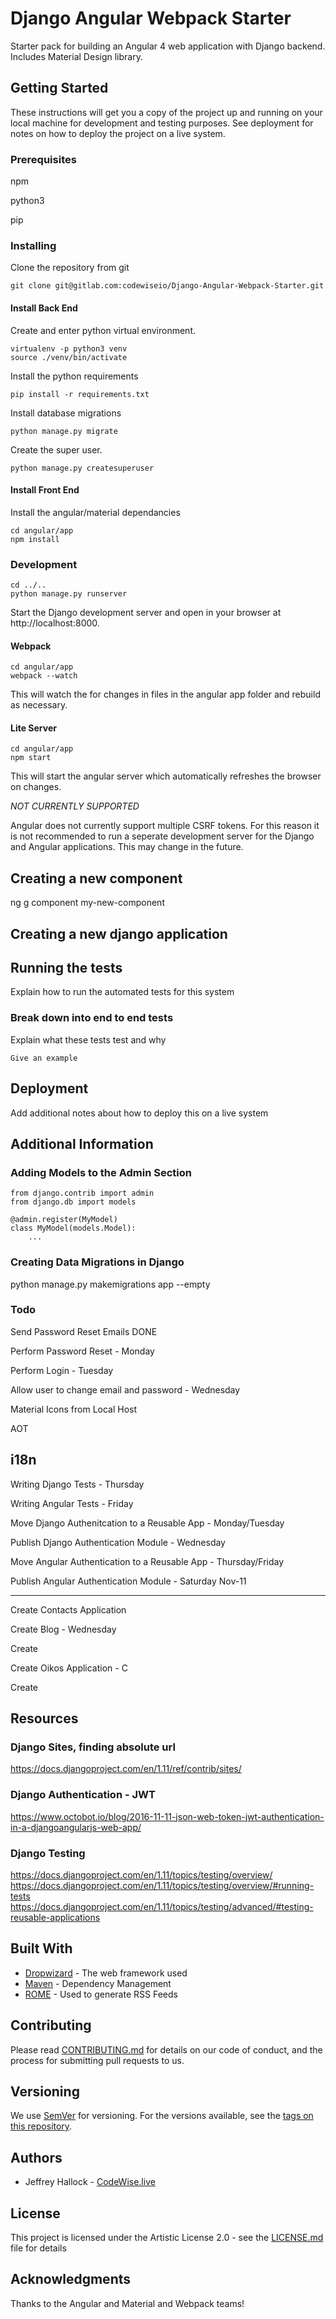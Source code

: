 
# Django Angular Webpack Starter

Starter pack for building an Angular 4 web application with Django backend.
Includes Material Design library.

## Getting Started

These instructions will get you a copy of the project up and running on your local machine for development and testing purposes. See deployment for notes on how to deploy the project on a live system.

### Prerequisites

npm

python3

pip

### Installing

Clone the repository from git

```
git clone git@gitlab.com:codewiseio/Django-Angular-Webpack-Starter.git
```


#### Install Back End

Create and enter python virtual environment.

```
virtualenv -p python3 venv
source ./venv/bin/activate
```

Install the python requirements

```
pip install -r requirements.txt
```

Install database migrations

```
python manage.py migrate
```

Create the super user. 

```
python manage.py createsuperuser
```


#### Install Front End

Install the angular/material dependancies

```
cd angular/app
npm install
```


### Development 



```
cd ../..
python manage.py runserver
```

Start the Django development server and open in your browser at 
http://localhost:8000. 

#### Webpack

```
cd angular/app
webpack --watch
```

This will watch the for changes in files in the angular app folder and rebuild
as necessary. 



#### Lite Server

```
cd angular/app
npm start
```

This will start the angular server which automatically refreshes the browser on changes.

*NOT CURRENTLY SUPPORTED*

Angular does not currently support multiple CSRF tokens. For this reason it is not recommended
to run a seperate development server for the Django and Angular applications. This may change
in the future.




## Creating a new component

ng g component my-new-component

## Creating a new django application




## Running the tests

Explain how to run the automated tests for this system

### Break down into end to end tests

Explain what these tests test and why

```
Give an example
```


## Deployment

Add additional notes about how to deploy this on a live system


## Additional Information

### Adding Models to the Admin Section

```
from django.contrib import admin
from django.db import models

@admin.register(MyModel)
class MyModel(models.Model):
    ...
```

### Creating Data Migrations in Django

python manage.py makemigrations app --empty


### Todo

Send Password Reset Emails DONE

Perform Password Reset - Monday

Perform Login - Tuesday

Allow user to change email and password - Wednesday

Material Icons from Local Host

AOT

i18n
-----

Writing Django Tests - Thursday

Writing Angular Tests - Friday


Move Django Authenitcation to a Reusable App - Monday/Tuesday

Publish Django Authentication Module - Wednesday


Move Angular Authentication to a Reusable App - Thursday/Friday

Publish Angular Authentication Module - Saturday Nov-11

-----

Create Contacts Application

Create Blog - Wednesday

Create


Create Oikos Application - C

Create 


## Resources

### Django Sites, finding absolute url

https://docs.djangoproject.com/en/1.11/ref/contrib/sites/

### Django Authentication - JWT

https://www.octobot.io/blog/2016-11-11-json-web-token-jwt-authentication-in-a-djangoangularjs-web-app/

### Django Testing

https://docs.djangoproject.com/en/1.11/topics/testing/overview/
https://docs.djangoproject.com/en/1.11/topics/testing/overview/#running-tests
https://docs.djangoproject.com/en/1.11/topics/testing/advanced/#testing-reusable-applications




## Built With

* [Dropwizard](http://www.dropwizard.io/1.0.2/docs/) - The web framework used
* [Maven](https://maven.apache.org/) - Dependency Management
* [ROME](https://rometools.github.io/rome/) - Used to generate RSS Feeds

## Contributing

Please read [CONTRIBUTING.md](https://gist.github.com/PurpleBooth/b24679402957c63ec426) for details on our code of conduct, and the process for submitting pull requests to us.

## Versioning

We use [SemVer](http://semver.org/) for versioning. For the versions available, see the [tags on this repository](https://github.com/your/project/tags). 

## Authors

* Jeffrey Hallock - [CodeWise.live](https://codewise.live)

## License

This project is licensed under the Artistic License 2.0 - see the [LICENSE.md](LICENSE.md) file for details

## Acknowledgments

Thanks to the Angular and Material and Webpack teams!